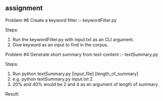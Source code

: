 ## assignment

Problem #6  Create a keyword filter :- keywordFilter.py

Steps:
  1. Run the keywordFilter.py with input.txt as an CLI argument.
  2. Give keyword as an input to find in the corpus.


Problem #4  Generate short summary from text-content :- textSummary.py

Steps:
  1. Run python textSummary.py [input_file] [length_of_summary]
  2. e.g. python textSummary.py input.txt 2
  3. 20% and 40% would be 2 and 4 as an argument of length of summary.

Result:


  

